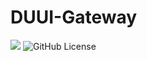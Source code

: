 # DUUI-Gateway

[![](https://jitpack.io/v/texttechnologylab/DUUI-Gateway.svg)](https://jitpack.io/#texttechnologylab/DUUI-Gateway)
![GitHub License](https://img.shields.io/github/license/Texttechnologylab/DUUI-Gateway)
